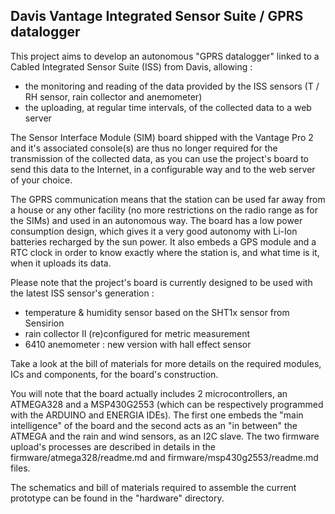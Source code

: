 Davis Vantage Integrated Sensor Suite / GPRS datalogger
---

This project aims to develop an autonomous "GPRS datalogger" linked to a Cabled Integrated Sensor Suite (ISS) from Davis, allowing :

- the monitoring and reading of the data provided by the ISS sensors (T / RH sensor, rain collector and anemometer)
- the uploading, at regular time intervals, of the collected data to a web server 

The Sensor Interface Module (SIM) board shipped with the Vantage Pro 2 and it's associated console(s) are thus no longer required for the transmission of the collected data, as you can use the project's board to send this data to the Internet, in a configurable way and to the web server of your choice.

The GPRS communication means that the station can be used far away from a house or any other facility (no more restrictions on the radio range as for the SIMs) and used in an autonomous way. The board has a low power consumption design, which gives it a very good autonomy with Li-Ion batteries recharged by the sun power. It also embeds a GPS module and a RTC clock in order to know exactly where the station is, and what time is it, when it uploads its data.        

Please note that the project's board is currently designed to be used with the latest ISS sensor's generation  :

- temperature & humidity sensor based on the SHT1x sensor from Sensirion
- rain collector II (re)configured for metric measurement
- 6410 anemometer : new version with hall effect sensor

Take a look at the bill of materials for more details on the required modules, ICs and components, for the board's construction.

You will note that the board actually includes 2 microcontrollers, an ATMEGA328 and  a MSP430G2553 (which can be respectively programmed with the ARDUINO and ENERGIA IDEs). The first one embeds the "main intelligence" of the board and the second acts as an "in between" the ATMEGA and the rain and wind sensors, as an I2C slave. The two firmware upload's processes are described in details in the firmware/atmega328/readme.md and firmware/msp430g2553/readme.md files.

The schematics and bill of materials required to assemble the current prototype can be found in the "hardware" directory.


